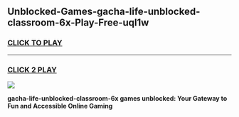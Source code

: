 
## Unblocked-Games-gacha-life-unblocked-classroom-6x-Play-Free-uql1w
<h3>
<a href="https://premium76.site?title=gacha-life-unblocked-classroom-6x&ref=19M">CLICK TO PLAY</a></h3>
<hr>

<h3>
<a href="https://premium76.site?title=gacha-life-unblocked-classroom-6x&ref=19M">CLICK 2 PLAY</a>
  
</h3>

<a href="https://premium76.site?title=gacha-life-unblocked-classroom-6x&ref=19M"><img src="https://clearcache.store/games.png"></a>


**gacha-life-unblocked-classroom-6x games unblocked: Your Gateway to Fun and Accessible Online Gaming**

